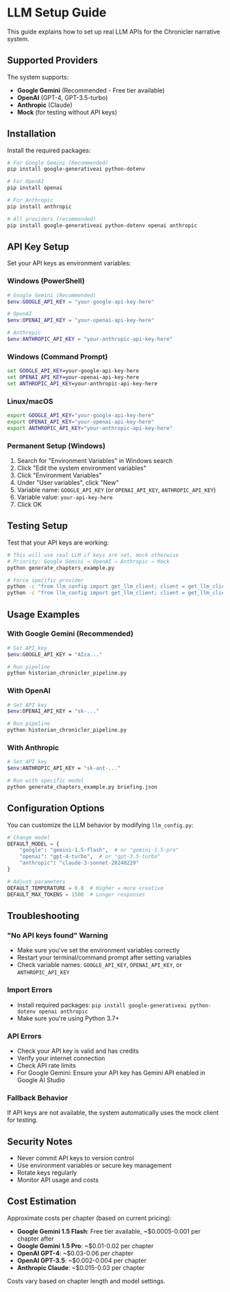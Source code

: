# LLM Setup Guide

This guide explains how to set up real LLM APIs for the Chronicler narrative system.

## Supported Providers

The system supports:
- **Google Gemini** (Recommended - Free tier available)
- **OpenAI** (GPT-4, GPT-3.5-turbo)
- **Anthropic** (Claude)
- **Mock** (for testing without API keys)

## Installation

Install the required packages:

```bash
# For Google Gemini (Recommended)
pip install google-generativeai python-dotenv

# For OpenAI
pip install openai

# For Anthropic
pip install anthropic

# All providers (recommended)
pip install google-generativeai python-dotenv openai anthropic
```

## API Key Setup

Set your API keys as environment variables:

### Windows (PowerShell)
```powershell
# Google Gemini (Recommended)
$env:GOOGLE_API_KEY = "your-google-api-key-here"

# OpenAI
$env:OPENAI_API_KEY = "your-openai-api-key-here"

# Anthropic
$env:ANTHROPIC_API_KEY = "your-anthropic-api-key-here"
```

### Windows (Command Prompt)
```cmd
set GOOGLE_API_KEY=your-google-api-key-here
set OPENAI_API_KEY=your-openai-api-key-here
set ANTHROPIC_API_KEY=your-anthropic-api-key-here
```

### Linux/macOS
```bash
export GOOGLE_API_KEY="your-google-api-key-here"
export OPENAI_API_KEY="your-openai-api-key-here"
export ANTHROPIC_API_KEY="your-anthropic-api-key-here"
```

### Permanent Setup (Windows)
1. Search for "Environment Variables" in Windows search
2. Click "Edit the system environment variables"
3. Click "Environment Variables"
4. Under "User variables", click "New"
5. Variable name: `GOOGLE_API_KEY` (or `OPENAI_API_KEY`, `ANTHROPIC_API_KEY`)
6. Variable value: `your-api-key-here`
7. Click OK

## Testing Setup

Test that your API keys are working:

```bash
# This will use real LLM if keys are set, mock otherwise
# Priority: Google Gemini → OpenAI → Anthropic → Mock
python generate_chapters_example.py

# Force specific provider
python -c "from llm_config import get_llm_client; client = get_llm_client('google'); print('Google Gemini client ready' if hasattr(client, 'model') else 'Failed')"
python -c "from llm_config import get_llm_client; client = get_llm_client('openai'); print('OpenAI client ready' if hasattr(client, 'client') else 'Failed')"
```

## Usage Examples

### With Google Gemini (Recommended)
```bash
# Set API key
$env:GOOGLE_API_KEY = "AIza..."

# Run pipeline
python historian_chronicler_pipeline.py
```

### With OpenAI
```bash
# Set API key
$env:OPENAI_API_KEY = "sk-..."

# Run pipeline
python historian_chronicler_pipeline.py
```

### With Anthropic
```bash
# Set API key
$env:ANTHROPIC_API_KEY = "sk-ant-..."

# Run with specific model
python generate_chapters_example.py briefing.json
```

## Configuration Options

You can customize the LLM behavior by modifying `llm_config.py`:

```python
# Change model
DEFAULT_MODEL = {
    "google": "gemini-1.5-flash",  # or "gemini-1.5-pro"
    "openai": "gpt-4-turbo",  # or "gpt-3.5-turbo"
    "anthropic": "claude-3-sonnet-20240229"
}

# Adjust parameters
DEFAULT_TEMPERATURE = 0.8  # Higher = more creative
DEFAULT_MAX_TOKENS = 1500  # Longer responses
```

## Troubleshooting

### "No API keys found" Warning
- Make sure you've set the environment variables correctly
- Restart your terminal/command prompt after setting variables
- Check variable names: `GOOGLE_API_KEY`, `OPENAI_API_KEY`, or `ANTHROPIC_API_KEY`

### Import Errors
- Install required packages: `pip install google-generativeai python-dotenv openai anthropic`
- Make sure you're using Python 3.7+

### API Errors
- Check your API key is valid and has credits
- Verify your internet connection
- Check API rate limits
- For Google Gemini: Ensure your API key has Gemini API enabled in Google AI Studio

### Fallback Behavior
If API keys are not available, the system automatically uses the mock client for testing.

## Security Notes

- Never commit API keys to version control
- Use environment variables or secure key management
- Rotate keys regularly
- Monitor API usage and costs

## Cost Estimation

Approximate costs per chapter (based on current pricing):

- **Google Gemini 1.5 Flash**: Free tier available, ~$0.0005-0.001 per chapter after
- **Google Gemini 1.5 Pro**: ~$0.01-0.02 per chapter
- **OpenAI GPT-4**: ~$0.03-0.06 per chapter
- **OpenAI GPT-3.5**: ~$0.002-0.004 per chapter
- **Anthropic Claude**: ~$0.015-0.03 per chapter

Costs vary based on chapter length and model settings.